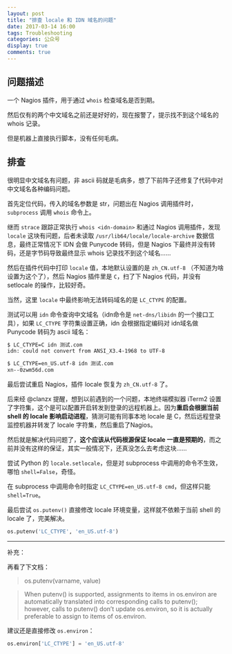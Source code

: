 ```yaml
---
layout: post
title: "排查 locale 和 IDN 域名的问题"
date: 2017-03-14 16:00
tags: Troubleshooting
categories: 公众号
display: true
comments: true
---
```



## 问题描述

一个 Nagios 插件，用于通过 `whois` 检查域名是否到期。

然后仅有的两个中文域名之前还是好好的，现在报警了，提示找不到这个域名的 whois 记录。

但是机器上直接执行脚本，没有任何毛病。


## 排查

很明显中文域名有问题，非 ascii 码就是毛病多，想了下前阵子还修复了代码中对中文域名各种编码问题。

首先定位代码，传入的域名参数是 str，问题出在 Nagios 调用插件时，`subprocess` 调用 `whois` 命令上。

继而 `strace` 跟踪正常执行 `whois <idn-domain>` 和通过 Nagios 调用插件，发现 `locale` 这块有问题，后者未读取 `/usr/lib64/locale/locale-archive` 数据信息，最终正常情况下 IDN 会做 Punycode 转码，但是 Nagios 下最终并没有转码，还是字节码导致最终显示 whois 记录找不到这个域名……

然后在插件代码中打印 `locale` 值，本地默认设置的是 `zh_CN.utf-8` （不知道为啥设置为这个了），然后 Nagios 插件里是 `C`，扫了下 Nagios 代码，并没有 setlocale 的操作，比较好奇。

当然，这里 `locale` 中最终影响无法转码域名的是 `LC_CTYPE` 的配置。

测试可以用 `idn` 命令查询中文域名（idn命令是 `net-dns/libidn` 的一个接口工具），如果 `LC_CTYPE` 字符集设置正确，idn 会根据指定编码对 idn域名做 Punycode 转码为 ascii 域名：

```bash
$ LC_CTYPE=C idn 测试.com
idn: could not convert from ANSI_X3.4-1968 to UTF-8

$ LC_CTYPE=en_US.utf-8 idn 测试.com
xn--0zwm56d.com
```

最后尝试重启 Nagios，插件 locale 恢复为 `zh_CN.utf-8` 了。

后来经 @clanzx 提醒，想到以前遇到的一个问题，本地终端模拟器 iTerm2 设置了字符集，这个是可以配置开启转发到登录的远程机器上。因为**重启会根据当前 shell 的 locale 影响启动进程**，猜测可能有同事本地 locale 是 C，然后远程登录监控机器并转发了 locale 字符集，然后重启了Nagios。

然后就是解决代码问题了，**这个应该从代码根源保证 locale 一直是预期的**，而之前并没有这样的保证，其实一般情况下，还真没怎么去考虑这块……

尝试 Python 的 `locale.setlocale`，但是对 subprocess 中调用的命令不生效，哪怕 `shell=False`，奇怪。

在 subprocess 中调用命令时指定 `LC_CTYPE=en_US.utf-8 cmd`，但这样只能 `shell=True`。

最后尝试 `os.putenv()` 直接修改 locale 环境变量，这样就不依赖于当前 shell 的 locale 了，完美解决。

```python
os.putenv('LC_CTYPE', 'en_US.utf-8')
```

---

补充：

再看了下文档：

> os.putenv(varname, value)

> When putenv() is supported, assignments to items in os.environ are automatically translated into corresponding calls to putenv(); however, calls to putenv() don’t update os.environ, so it is actually preferable to assign to items of os.environ.

建议还是直接修改 `os.environ`：

```python
os.environ['LC_CTYPE'] = 'en_US.utf-8'
```
